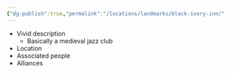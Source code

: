 ```yaml
---
{"dg-publish":true,"permalink":"/locations/landmarks/black-ivory-inn/","tags":["Landmark"],"noteIcon":""}
---
```


- Vivid description
	- Basically a medieval jazz club
- Location
- Associated people
- Alliances